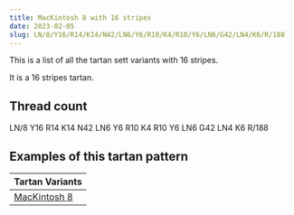 ```yaml
---
title: MacKintosh 8 with 16 stripes
date: 2023-02-05
slug: LN/8/Y16/R14/K14/N42/LN6/Y6/R10/K4/R10/Y6/LN6/G42/LN4/K6/R/188
---
```

This is a list of all the tartan sett variants with 16 stripes.

It is a 16 stripes tartan.


## Thread count
LN/8 Y16 R14 K14 N42 LN6 Y6 R10 K4 R10 Y6 LN6 G42 LN4 K6 R/188

## Examples of this tartan pattern

| Tartan Variants |
|---------------|
| [MacKintosh 8](/variants/ln/8/y16/r14/k14/n42/ln6/y6/r10/k4/r10/y6/ln6/g42/ln4/k6/r/188-g008000-k000000-lne0e0e0-n808080-rc00000-yf0c000)||
